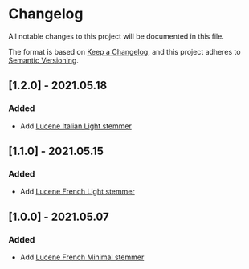 # Changelog

All notable changes to this project will be documented in this file.

The format is based on [Keep a Changelog](https://keepachangelog.com/en/1.0.0/),
and this project adheres to [Semantic Versioning](https://semver.org/spec/v2.0.0.html).

## [1.2.0] - 2021.05.18

### Added

- Add [Lucene Italian Light stemmer](https://gitbox.apache.org/repos/asf?p=lucene.git;a=blob;f=lucene/analysis/common/src/java/org/apache/lucene/analysis/it/ItalianLightStemFilter.java)

## [1.1.0] - 2021.05.15

### Added

- Add [Lucene French Light stemmer](https://gitbox.apache.org/repos/asf?p=lucene.git;a=blob;f=lucene/analysis/common/src/java/org/apache/lucene/analysis/fr/FrenchLightStemmer.java)

## [1.0.0] - 2021.05.07

### Added

- Add [Lucene French Minimal stemmer](https://gitbox.apache.org/repos/asf?p=lucene.git;a=blob;f=lucene/analysis/common/src/java/org/apache/lucene/analysis/fr/FrenchMinimalStemmer.java)
